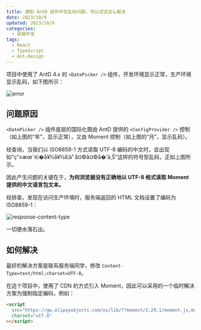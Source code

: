 ```yaml
---
title: 遇到 AntD 组件中文乱码问题，可以试试这么解决
date: 2023/10/9
updated: 2023/10/9
categories:
  - 前端开发
tags:
  - React
  - TypeScript
  - Ant-Design
---
```


项目中使用了 AntD 4.x 的 `<DatePicker />` 组件，开发环境显示正常，生产环境显示乱码，如下图所示：

![error](error.png)

## 问题原因

`<DatePicker />` 组件底层的国际化既由 AntD 提供的 `<ConfigProvider />` 控制（如上图的“年”，显示正常），又由 Moment 控制（如上图的“月”，显示乱码）。

经查询，当我们以 ISO8859-1 方式读取 UTF-8 编码的中文时，会出现如“ç”±æœˆè¦�å¥½å¥½å­¦ä¹ å¤©å¤©å�‘ä¸Š”这样的符号型乱码，正如上图所示。

因此产生问题的关键在于，**为何浏览器没有正确地以 UTF-8 格式读取 Moment 提供的中文语言包文本。**

经排查，发现在访问生产环境时，服务端返回的 HTML 文档设置了编码为 ISO8859-1：

![response-content-type](response-content-type.png)

一切便水落石出。

## 如何解决

最好的解决方案是联系服务端同学，修改 `Content-Type=text/html;charset=UTF-8`。

在这个项目中，使用了 CDN 的方式引入 Moment，因此可以采用的一个临时解决方案为强制指定编码，例如：

```html
<script
  src="https://gw.alipayobjects.com/os/lib/??moment/2.29.1/moment.js,moment/2.29.1/locale/zh-cn.js"
  charset="utf-8"
></script>
```
